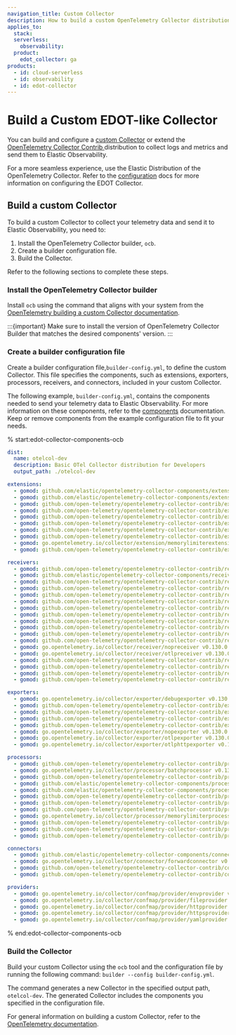 ```yaml
---
navigation_title: Custom Collector
description: How to build a custom OpenTelemetry Collector distribution similar to EDOT.
applies_to:
  stack:
  serverless:
    observability:
  product:
    edot_collector: ga
products:
  - id: cloud-serverless
  - id: observability
  - id: edot-collector
---
```


# Build a Custom EDOT-like Collector

You can build and configure a [custom Collector](https://opentelemetry.io/docs/collector/custom-collector/) or extend the [OpenTelemetry Collector Contrib ](https://github.com/open-telemetry/opentelemetry-collector-contrib) distribution to collect logs and metrics and send them to Elastic Observability.

For a more seamless experience, use the Elastic Distribution of the OpenTelemetry Collector. Refer to the [configuration](/reference/edot-collector/config/index.md) docs for more information on configuring the EDOT Collector.

## Build a custom Collector

To build a custom Collector to collect your telemetry data and send it to Elastic Observability, you need to:

1. Install the OpenTelemetry Collector builder, `ocb`.
1. Create a builder configuration file.
1. Build the Collector.

Refer to the following sections to complete these steps.

### Install the OpenTelemetry Collector builder

Install `ocb` using the command that aligns with your system from the [OpenTelemetry building a custom Collector documentation](https://opentelemetry.io/docs/collector/custom-collector/#step-1---install-the-builder).

:::{important}
Make sure to install the version of OpenTelemetry Collector Builder that matches the desired components' version.
:::

### Create a builder configuration file

Create a builder configuration file,`builder-config.yml`, to define the custom Collector. This file specifies the components, such as extensions, exporters, processors, receivers, and connectors, included in your custom Collector.

The following example, `builder-config.yml`, contains the components needed to send your telemetry data to Elastic Observability. For more information on these components, refer to the [components](/reference/edot-collector/components.md) documentation. Keep or remove components from the example configuration file to fit your needs.

% start:edot-collector-components-ocb
``` yaml
dist:
  name: otelcol-dev
  description: Basic OTel Collector distribution for Developers
  output_path: ./otelcol-dev

extensions:
  - gomod: github.com/elastic/opentelemetry-collector-components/extension/apikeyauthextension v0.3.0
  - gomod: github.com/elastic/opentelemetry-collector-components/extension/apmconfigextension v0.5.0
  - gomod: github.com/open-telemetry/opentelemetry-collector-contrib/extension/bearertokenauthextension v0.130.0
  - gomod: github.com/open-telemetry/opentelemetry-collector-contrib/extension/storage/filestorage v0.130.0
  - gomod: github.com/open-telemetry/opentelemetry-collector-contrib/extension/healthcheckextension v0.130.0
  - gomod: github.com/open-telemetry/opentelemetry-collector-contrib/extension/healthcheckv2extension v0.130.0
  - gomod: github.com/open-telemetry/opentelemetry-collector-contrib/extension/k8sleaderelector v0.130.0
  - gomod: github.com/open-telemetry/opentelemetry-collector-contrib/extension/observer/k8sobserver v0.130.0
  - gomod: go.opentelemetry.io/collector/extension/memorylimiterextension v0.130.0
  - gomod: github.com/open-telemetry/opentelemetry-collector-contrib/extension/pprofextension v0.130.0

receivers:
  - gomod: github.com/open-telemetry/opentelemetry-collector-contrib/receiver/dockerstatsreceiver v0.130.0
  - gomod: github.com/elastic/opentelemetry-collector-components/receiver/elasticapmintakereceiver v0.2.1
  - gomod: github.com/open-telemetry/opentelemetry-collector-contrib/receiver/filelogreceiver v0.130.0
  - gomod: github.com/open-telemetry/opentelemetry-collector-contrib/receiver/hostmetricsreceiver v0.130.0
  - gomod: github.com/open-telemetry/opentelemetry-collector-contrib/receiver/httpcheckreceiver v0.130.0
  - gomod: github.com/open-telemetry/opentelemetry-collector-contrib/receiver/jaegerreceiver v0.130.0
  - gomod: github.com/open-telemetry/opentelemetry-collector-contrib/receiver/jmxreceiver v0.130.0
  - gomod: github.com/open-telemetry/opentelemetry-collector-contrib/receiver/k8sclusterreceiver v0.130.0
  - gomod: github.com/open-telemetry/opentelemetry-collector-contrib/receiver/k8sobjectsreceiver v0.130.0
  - gomod: github.com/open-telemetry/opentelemetry-collector-contrib/receiver/kafkareceiver v0.130.0
  - gomod: github.com/open-telemetry/opentelemetry-collector-contrib/receiver/kubeletstatsreceiver v0.130.0
  - gomod: github.com/open-telemetry/opentelemetry-collector-contrib/receiver/nginxreceiver v0.130.0
  - gomod: go.opentelemetry.io/collector/receiver/nopreceiver v0.130.0
  - gomod: go.opentelemetry.io/collector/receiver/otlpreceiver v0.130.0
  - gomod: github.com/open-telemetry/opentelemetry-collector-contrib/receiver/prometheusreceiver v0.130.0
  - gomod: github.com/open-telemetry/opentelemetry-collector-contrib/receiver/receivercreator v0.130.0
  - gomod: github.com/open-telemetry/opentelemetry-collector-contrib/receiver/redisreceiver v0.130.0
  - gomod: github.com/open-telemetry/opentelemetry-collector-contrib/receiver/zipkinreceiver v0.130.0

exporters:
  - gomod: go.opentelemetry.io/collector/exporter/debugexporter v0.130.0
  - gomod: github.com/open-telemetry/opentelemetry-collector-contrib/exporter/elasticsearchexporter v0.130.0
  - gomod: github.com/open-telemetry/opentelemetry-collector-contrib/exporter/fileexporter v0.130.0
  - gomod: github.com/open-telemetry/opentelemetry-collector-contrib/exporter/kafkaexporter v0.130.0
  - gomod: github.com/open-telemetry/opentelemetry-collector-contrib/exporter/loadbalancingexporter v0.130.0
  - gomod: go.opentelemetry.io/collector/exporter/nopexporter v0.130.0
  - gomod: go.opentelemetry.io/collector/exporter/otlpexporter v0.130.0
  - gomod: go.opentelemetry.io/collector/exporter/otlphttpexporter v0.130.0

processors:
  - gomod: github.com/open-telemetry/opentelemetry-collector-contrib/processor/attributesprocessor v0.130.0
  - gomod: go.opentelemetry.io/collector/processor/batchprocessor v0.130.0
  - gomod: github.com/open-telemetry/opentelemetry-collector-contrib/processor/cumulativetodeltaprocessor v0.130.0
  - gomod: github.com/elastic/opentelemetry-collector-components/processor/elasticinframetricsprocessor v0.16.0
  - gomod: github.com/elastic/opentelemetry-collector-components/processor/elastictraceprocessor v0.9.0
  - gomod: github.com/open-telemetry/opentelemetry-collector-contrib/processor/filterprocessor v0.130.0
  - gomod: github.com/open-telemetry/opentelemetry-collector-contrib/processor/geoipprocessor v0.130.0
  - gomod: github.com/open-telemetry/opentelemetry-collector-contrib/processor/k8sattributesprocessor v0.130.0
  - gomod: go.opentelemetry.io/collector/processor/memorylimiterprocessor v0.130.0
  - gomod: github.com/open-telemetry/opentelemetry-collector-contrib/processor/resourcedetectionprocessor v0.130.0
  - gomod: github.com/open-telemetry/opentelemetry-collector-contrib/processor/resourceprocessor v0.130.0
  - gomod: github.com/open-telemetry/opentelemetry-collector-contrib/processor/transformprocessor v0.130.0

connectors:
  - gomod: github.com/elastic/opentelemetry-collector-components/connector/elasticapmconnector v0.6.0
  - gomod: go.opentelemetry.io/collector/connector/forwardconnector v0.130.0
  - gomod: github.com/open-telemetry/opentelemetry-collector-contrib/connector/routingconnector v0.130.0
  - gomod: github.com/open-telemetry/opentelemetry-collector-contrib/connector/spanmetricsconnector v0.130.0

providers:
  - gomod: go.opentelemetry.io/collector/confmap/provider/envprovider v1.36.0
  - gomod: go.opentelemetry.io/collector/confmap/provider/fileprovider v1.36.0
  - gomod: go.opentelemetry.io/collector/confmap/provider/httpprovider v1.36.0
  - gomod: go.opentelemetry.io/collector/confmap/provider/httpsprovider v1.35.0
  - gomod: go.opentelemetry.io/collector/confmap/provider/yamlprovider v1.36.0
```
% end:edot-collector-components-ocb

### Build the Collector

Build your custom Collector using the `ocb` tool and the configuration file by running the following command: `builder --config builder-config.yml`.

The command generates a new Collector in the specified output path, `otelcol-dev`. The generated Collector includes the components you specified in the configuration file.

For general information on building a custom Collector, refer to the [OpenTelemetry documentation](https://opentelemetry.io/docs/collector/custom-collector/#step-1---install-the-builder).

